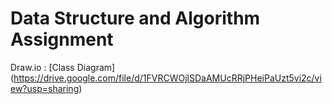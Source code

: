 # Data Structure and Algorithm Assignment

Draw.io : [Class Diagram] (https://drive.google.com/file/d/1FVRCWOjlSDaAMUcRRjPHeiPaUzt5vi2c/view?usp=sharing)
